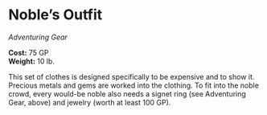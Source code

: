 # Noble’s Outfit
*Adventuring Gear*

**Cost:** 75 GP  
**Weight:** 10 lb.

This set of clothes is designed specifically to be expensive and to show it. Precious metals and gems are worked into the clothing. To fit into the noble crowd, every would-be noble also needs a signet ring (see Adventuring Gear, above) and jewelry (worth at least 100 GP).